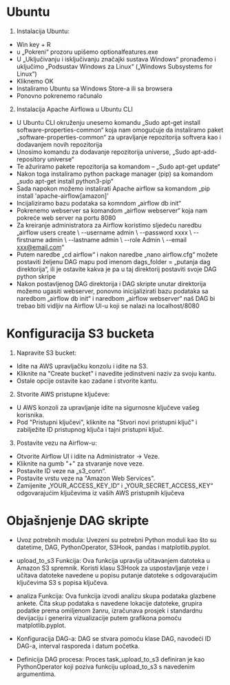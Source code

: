 # Ubuntu
1. Instalacija Ubuntu: 
-	Win key + R 
-	u „Pokreni“ prozoru upišemo optionalfeatures.exe
-	U „Uključivanju i isključivanju značajki sustava Windows“ pronađemo i uključimo „Podsustav Windows za Linux“ („Windows Subsystems for Linux“)
-	Kliknemo OK
-	 Instaliramo Ubuntu sa Windows Store-a ili sa browsera
-	Ponovno pokrenemo računalo
2. Instalacija Apache Airflowa u Ubuntu CLI
-	U Ubuntu CLI okruženju unesemo komandu „Sudo apt-get install software-properties-common“ koja nam omogućuje da instaliramo paket „software-properties-common“ za upravljanje repozitorija softvera kao i dodavanjem novih repozitorija
-	Unosimo komandu za dodavanje repozitorija universe, „Sudo apt-add-repository universe“
-	Te ažuriramo pakete repozitorija sa komandom – „Sudo apt-get update“
-	Nakon toga instaliramo python package manager (pip) sa komandom „sudo apt-get install python3-pip“
-	Sada napokon možemo instalirati Apache airflow sa komandom „pip install 'apache-airflow[amazon]'
-	Incijaliziramo bazu podataka sa komndom „airflow db init“
-	Pokrenemo webserver sa komandom „airflow webserver“ koja nam pokreće web server na portu 8080
-	Za kreiranje administratora za Airflow koristimo sljedeću naredbu „airflow users create \ --username admin \ --password xxxx \ --firstname admin \ --lastname admin \ --role Admin \ --email xxx@email.com“
-	Putem naredbe „cd airflow“ i nakon naredbe „nano airflow.cfg“ možete postaviti željenu DAG mapu pod imenom dags_folder = „putanja dag direktorija“, ili je ostavite kakva je pa u taj direktorij postaviti svoje DAG python skripe
-	Nakon postavljenog DAG direktorija i DAG skripte unutar direktorija možemo ugasiti webserver, ponovno inicijalizirati bazu podataka sa naredbom „airflow db init“ i naredbom „airflow webserver“ naš DAG bi trebao biti vidljiv na Airflow UI-u koji se nalazi na localhost/8080
 # Konfiguracija S3 bucketa

1. Napravite S3 bucket:
-	Idite na AWS upravljačku konzolu i idite na S3.
-	Kliknite na "Create bucket" i navedite jedinstveni naziv za svoju kantu.
-	Ostale opcije ostavite kao zadane i stvorite kantu.


2. Stvorite AWS pristupne ključeve:
-	U AWS konzoli za upravljanje idite na sigurnosne ključeve vašeg korisnika.
-	Pod "Pristupni ključevi", kliknite na "Stvori novi pristupni ključ" i zabilježite ID pristupnog ključa i tajni pristupni ključ.

3. Postavite vezu na Airflow-u:
-	Otvorite Airflow UI i idite na Administrator -> Veze.
-	Kliknite na gumb "+" za stvaranje nove veze.
-	Postavite ID veze na „s3_conn“.
-	Postavite vrstu veze na "Amazon Web Services".
-	Zamijenite „YOUR_ACCESS_KEY_ID“ i „YOUR_SECRET_ACCESS_KEY“ odgovarajućim ključevima iz vaših AWS pristupnih ključeva



# Objašnjenje DAG skripte
- Uvoz potrebnih modula: Uvezeni su potrebni Python moduli kao što su datetime, DAG, PythonOperator, S3Hook, pandas i matplotlib.pyplot.

- upload_to_s3 Funkcija: Ova funkcija upravlja učitavanjem datoteka u Amazon S3 spremnik. Koristi klasu S3Hook za uspostavljanje veze i učitava datoteke navedene u popisu putanje datoteke s odgovarajućim ključevima S3 s popisa ključeva.

- analiza Funkcija: Ova funkcija izvodi analizu skupa podataka glazbene ankete. Čita skup podataka s navedene lokacije datoteke, grupira podatke prema omiljenom žanru, izračunava prosjek i standardnu devijaciju i generira vizualizacije putem grafikona pomoću matplotlib.pyplot.

- Konfiguracija DAG-a: DAG se stvara pomoću klase DAG, navodeći ID DAG-a, interval rasporeda i datum početka. 

- Definicija DAG procesa: Proces task_upload_to_s3 definiran je kao PythonOperator koji poziva funkciju upload_to_s3 s navedenim argumentima.
